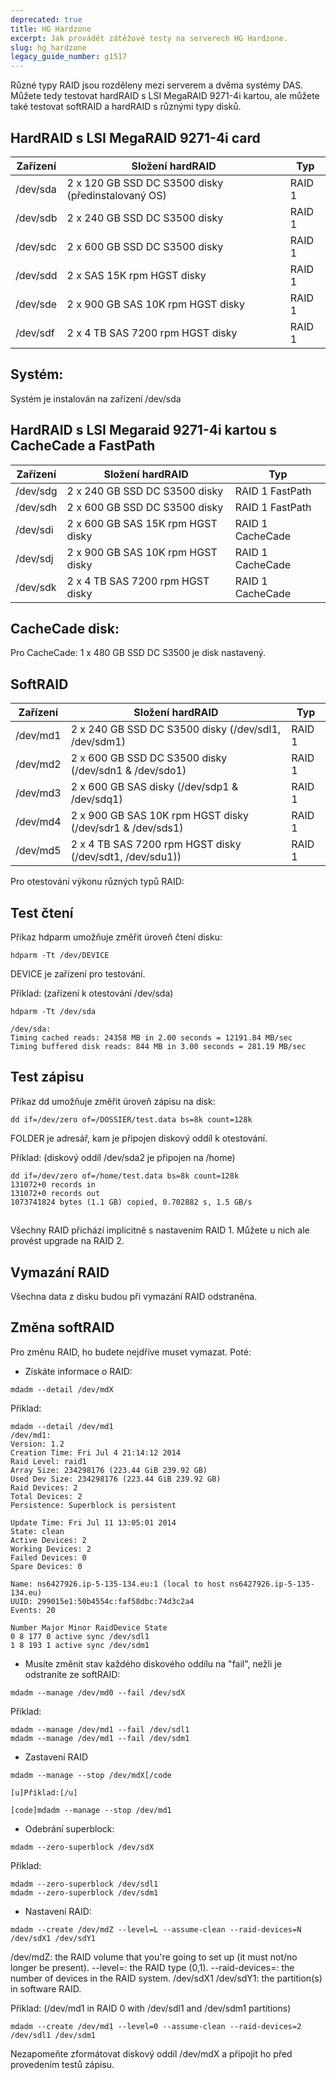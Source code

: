 ```yaml
---
deprecated: true
title: HG Hardzone
excerpt: Jak provádět zátěžové testy na serverech HG Hardzone.
slug: hg_hardzone
legacy_guide_number: g1517
---
```


Různé typy RAID jsou rozděleny mezi serverem a dvěma systémy DAS. Můžete tedy testovat hardRAID s LSI MegaRAID 9271-4i kartou, ale můžete také testovat softRAID a hardRAID s různými typy disků.

## HardRAID s LSI MegaRAID 9271-4i card
|Zařízení|Složení hardRAID|Typ|
|---|---|---|
|/dev/sda|2 x 120 GB SSD DC S3500 disky (předinstalovaný OS)|RAID 1|
|/dev/sdb|2 x 240 GB SSD DC S3500 disky|RAID 1|
|/dev/sdc|2 x 600 GB SSD DC S3500 disky|RAID 1|
|/dev/sdd|2 x SAS 15K rpm HGST disky|RAID 1|
|/dev/sde|2 x 900 GB SAS 10K rpm HGST disky|RAID 1|
|/dev/sdf|2 x 4 TB SAS 7200 rpm HGST disky|RAID 1|



## Systém:
Systém je instalován na zařízení /dev/sda


## HardRAID s LSI Megaraid 9271-4i kartou s CacheCade a FastPath
|Zařízení|Složení hardRAID|Typ|
|---|---|---|
|/dev/sdg|2 x 240 GB SSD DC S3500 disky|RAID 1 FastPath|
|/dev/sdh|2 x 600 GB SSD DC S3500 disky|RAID 1 FastPath|
|/dev/sdi|2 x 600 GB SAS 15K rpm HGST disky|RAID 1 CacheCade|
|/dev/sdj|2 x 900 GB SAS 10K rpm HGST disky|RAID 1 CacheCade|
|/dev/sdk|2 x 4 TB SAS 7200 rpm HGST disky|RAID 1 CacheCade|



## CacheCade disk:
Pro CacheCade: 1 x 480 GB SSD DC S3500 je disk nastavený.


## SoftRAID
|Zařízení|Složení hardRAID|Typ|
|---|---|---|
|/dev/md1|2 x 240 GB SSD DC S3500 disky (/dev/sdl1, /dev/sdm1)|RAID 1|
|/dev/md2|2 x 600 GB SSD DC S3500 disky (/dev/sdn1 & /dev/sdo1)|RAID 1|
|/dev/md3|2 x 600 GB SAS disky (/dev/sdp1 & /dev/sdq1)|RAID 1|
|/dev/md4|2 x 900 GB SAS 10K rpm HGST disky (/dev/sdr1 & /dev/sds1)|RAID 1|
|/dev/md5|2 x 4 TB SAS 7200 rpm HGST disky (/dev/sdt1, /dev/sdu1))|RAID 1|



Pro otestování výkonu různých typů RAID:

## Test čtení
Příkaz hdparm umožňuje změřit úroveň čtení disku:


```
hdparm -Tt /dev/DEVICE
```


DEVICE je zařízení pro testování.

Příklad: (zařízení k otestování /dev/sda)


```
hdparm -Tt /dev/sda

/dev/sda:
Timing cached reads: 24358 MB in 2.00 seconds = 12191.84 MB/sec
Timing buffered disk reads: 844 MB in 3.00 seconds = 281.19 MB/sec
```




## Test zápisu
Příkaz dd umožňuje změřit úroveň zápisu na disk:


```
dd if=/dev/zero of=/DOSSIER/test.data bs=8k count=128k
```


FOLDER je adresář, kam je připojen diskový oddíl k otestování.

Příklad: (diskový oddíl /dev/sda2 je připojen na /home)


```
dd if=/dev/zero of=/home/test.data bs=8k count=128k
131072+0 records in
131072+0 records out
1073741824 bytes (1.1 GB) copied, 0.702882 s, 1.5 GB/s
```




## 
Všechny RAID přichází implicitně s nastavením RAID 1. Můžete u nich ale provést upgrade na RAID 2.

## Vymazání RAID
Všechna data z disku budou při vymazání RAID odstraněna.


## Změna softRAID
Pro změnu RAID, ho budete nejdříve muset vymazat. Poté:


- Získáte informace o RAID:


```
mdadm --detail /dev/mdX
```


Příklad:


```
mdadm --detail /dev/md1
/dev/md1:
Version: 1.2
Creation Time: Fri Jul 4 21:14:12 2014
Raid Level: raid1
Array Size: 234298176 (223.44 GiB 239.92 GB)
Used Dev Size: 234298176 (223.44 GiB 239.92 GB)
Raid Devices: 2
Total Devices: 2
Persistence: Superblock is persistent

Update Time: Fri Jul 11 13:05:01 2014
State: clean
Active Devices: 2
Working Devices: 2
Failed Devices: 0
Spare Devices: 0

Name: ns6427926.ip-5-135-134.eu:1 (local to host ns6427926.ip-5-135-134.eu)
UUID: 299015e1:50b4554c:faf58dbc:74d3c2a4
Events: 20

Number Major Minor RaidDevice State
0 8 177 0 active sync /dev/sdl1
1 8 193 1 active sync /dev/sdm1
```


- Musíte změnit stav každého diskového oddílu na "fail", nežli je odstraníte ze softRAID:


```
mdadm --manage /dev/md0 --fail /dev/sdX
```


Příklad:


```
mdadm --manage /dev/md1 --fail /dev/sdl1
mdadm --manage /dev/md1 --fail /dev/sdm1
```


- Zastavení RAID


```
mdadm --manage --stop /dev/mdX[/code

[u]Příklad:[/u]

[code]mdadm --manage --stop /dev/md1
```


- Odebrání superblock:


```
mdadm --zero-superblock /dev/sdX
```


Příklad:


```
mdadm --zero-superblock /dev/sdl1
mdadm --zero-superblock /dev/sdm1
```


- Nastavení RAID:


```
mdadm --create /dev/mdZ --level=L --assume-clean --raid-devices=N /dev/sdX1 /dev/sdY1
```


/dev/mdZ: the RAID volume that you're going to set up (it must not/no longer be present).
--level=: the RAID type (0,1).
--raid-devices=: the number of devices in the RAID system.
/dev/sdX1 /dev/sdY1: the partition(s) in software RAID.

Příklad: (/dev/md1 in RAID 0 with /dev/sdl1 and /dev/sdm1 partitions)


```
mdadm --create /dev/md1 --level=0 --assume-clean --raid-devices=2 /dev/sdl1 /dev/sdm1
```



Nezapomeňte zformátovat diskový oddíl /dev/mdX a připojit ho před provedením testů zápisu.

